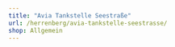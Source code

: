 ```yaml
---
title: "Avia Tankstelle Seestraße"
url: /herrenberg/avia-tankstelle-seestrasse/
shop: Allgemein
---
```


